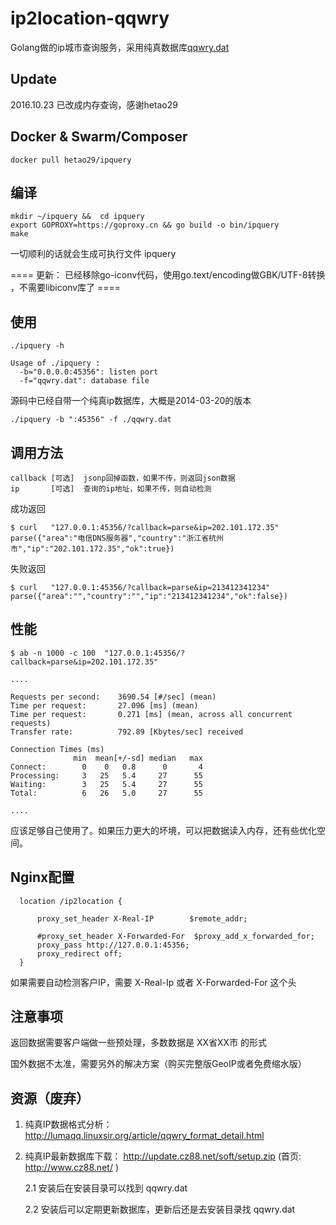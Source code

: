 ip2location-qqwry
=================

Golang做的ip城市查询服务，采用纯真数据库[qqwry.dat](https://github.com/wisdomfusion/qqwry.dat)


Update
---
2016.10.23 已改成内存查询，感谢hetao29



Docker & Swarm/Composer
----

~~~~
docker pull hetao29/ipquery
~~~~

编译
----

~~~~
mkdir ~/ipquery &&  cd ipquery
export GOPROXY=https://goproxy.cn && go build -o bin/ipquery
make
~~~~

一切顺利的话就会生成可执行文件 ipquery 

==== 更新： 已经移除go-iconv代码，使用go.text/encoding做GBK/UTF-8转换 ，不需要libiconv库了 ====


使用
----

~~~~
./ipquery -h

Usage of ./ipquery :
  -b="0.0.0.0:45356": listen port
  -f="qqwry.dat": database file
~~~~


源码中已经自带一个纯真ip数据库，大概是2014-03-20的版本

~~~~
./ipquery -b ":45356" -f ./qqwry.dat
~~~~


调用方法
--------

~~~~
callback [可选]  jsonp回掉函数，如果不传，则返回json数据
ip       [可选]  查询的ip地址，如果不传，则自动检测
~~~~


成功返回

~~~~
$ curl   "127.0.0.1:45356/?callback=parse&ip=202.101.172.35"
parse({"area":"电信DNS服务器","country":"浙江省杭州市","ip":"202.101.172.35","ok":true})
~~~~

失败返回

~~~~
$ curl   "127.0.0.1:45356/?callback=parse&ip=213412341234"
parse({"area":"","country":"","ip":"213412341234","ok":false})
~~~~





性能
----

~~~~
$ ab -n 1000 -c 100  "127.0.0.1:45356/?callback=parse&ip=202.101.172.35"

....

Requests per second:    3690.54 [#/sec] (mean)
Time per request:       27.096 [ms] (mean)
Time per request:       0.271 [ms] (mean, across all concurrent requests)
Transfer rate:          792.89 [Kbytes/sec] received

Connection Times (ms)
              min  mean[+/-sd] median   max
Connect:        0    0   0.8      0       4
Processing:     3   25   5.4     27      55
Waiting:        3   25   5.4     27      55
Total:          6   26   5.0     27      55

....

~~~~

应该足够自己使用了。如果压力更大的坏境，可以把数据读入内存，还有些优化空间。


Nginx配置
---------

~~~~~
  location /ip2location {

      proxy_set_header X-Real-IP        $remote_addr;
      
      #proxy_set_header X-Forwarded-For  $proxy_add_x_forwarded_for;
      proxy_pass http://127.0.0.1:45356;
      proxy_redirect off;
  }
~~~~~

如果需要自动检测客户IP，需要 X-Real-Ip 或者 X-Forwarded-For 这个头


注意事项
--------

返回数据需要客户端做一些预处理，多数数据是 XX省XX市 的形式

国外数据不太准，需要另外的解决方案（购买完整版GeoIP或者免费缩水版）


资源（废弃）
----

1. 纯真IP数据格式分析： http://lumaqq.linuxsir.org/article/qqwry_format_detail.html

2. 纯真IP最新数据库下载： http://update.cz88.net/soft/setup.zip (首页: http://www.cz88.net/ ) 
  
   2.1 安装后在安装目录可以找到 qqwry.dat
  
   2.2 安装后可以定期更新数据库，更新后还是去安装目录找 qqwry.dat

